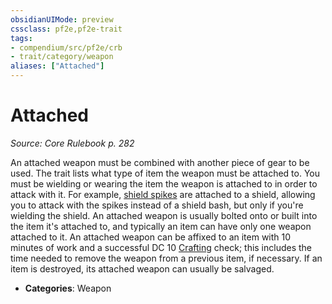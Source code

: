 ```yaml
---
obsidianUIMode: preview
cssclass: pf2e,pf2e-trait
tags:
- compendium/src/pf2e/crb
- trait/category/weapon
aliases: ["Attached"]
---
```

# Attached  
*Source: Core Rulebook p. 282*  

An attached weapon must be combined with another piece of gear to be used. The trait lists what type of item the weapon must be attached to. You must be wielding or wearing the item the weapon is attached to in order to attack with it. For example, [shield spikes](shield-spikes.md) are attached to a shield, allowing you to attack with the spikes instead of a shield bash, but only if you're wielding the shield. An attached weapon is usually bolted onto or built into the item it's attached to, and typically an item can have only one weapon attached to it. An attached weapon can be affixed to an item with 10 minutes of work and a successful DC 10 [Crafting](skills.md#Crafting) check; this includes the time needed to remove the weapon from a previous item, if necessary. If an item is destroyed, its attached weapon can usually be salvaged.

- **Categories**: Weapon